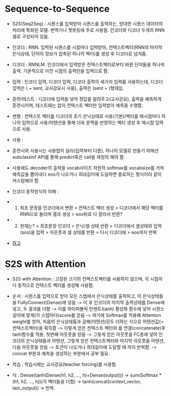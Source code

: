 # Sequence-to-Sequence
- S2S(Seq2Seq) : 시퀀스를 입력받아 시퀀스를 출력하는, 방대한 시퀀스 데이터의 처리에 특화된 모델. 번역기나 챗봇등에 주로 사용됨. 인코더와 디코더 두개의 RNN셀로 구성되어 있음. 

- 인코더 : RNN. 입력된 시퀀스를 시점마다 입력받아, 컨텍스트벡터(RNN의 마지막 은닉상태, 단어의 정보가 압축된 하나의 벡터)를 생성 후 디코더로 넘겨줌.
- 디코더 : RNNLM. 인코더에서 입력받은 컨텍스트벡터로부터 바뀐 단어들을 하나씩 출력. 기본적으로 이전 시점의 출력만을 입력으로 함.

- 입력 : 인코더 입력, 디코더 입력, 디코더 출력의 세가지 입력를 사용하는데, 디코더 입력은 (<sos> + sent, 교사강요시 사용), 출력은 (sent + <eos>)형태임. 
- 훈련/테스트 : 디코더에 입력을 넣어 정답을 알려주고(교사강요), 출력을 예측하게 훈련시키며, 테스트때는 <sos>없이 컨택스트 벡터만 입력받아 예측을 수행함.

- 변형 : 컨택스트 벡터를 디코더의 초기 은닉상태로 사용(기본)/벡터를 매시점마다 하나의 입력으로 사용/어텐션을 통해 더욱 문맥을 반영하는 벡터 생성 후 매시점 입력으로 사용.

- 사용 : 
- 훈련시와 사용시는 사용법이 달라(입력부터 다름), 하나의 모델로 만들기 위해선 subclassinf API를 통해 predict혹은 call을 재정의 해야 함.
- 사용에도 decoder의 출력을 vocab사이즈 차원의 softmax를 vocabsize를 거쳐 예측값을 뽑아내다 eos가 나오거나 최대길이에 도달하면 종료하는 형식이라 같이 커스텀해야 함.
- 인코더 동작방식의 이해 : 
- 1. 최초 문장을 인코더에서 변환 > 컨텍스트 벡터 생성 > 디코더에서 해당 벡터를 RNN으로 돌리며 결과 생성 > eos뒤로 다 잘라서 반환?
- 2. 현재는? > 최초문장 인코더 > 은닉/셀 상태 반환 > 디코더에서 셀상태와 입력(sos)을 입력 > 아웃풋과 셀 상태를 반환 > 다시 디코더에 > eos까지 반복
            
- [참고](https://wikidocs.net/24996)

# S2S with Attention
- S2S with Attention : 고정된 크기의 컨텍스트벡터를 사용하지 않으며, 각 시점마다 동적으로 컨텍스트 벡터를 생성해 사용함.

- 순서 : 시퀀스를 입력으로 받아 모든 스텝에서 은닉상태를 출력하고, 이 은닉상태들을 FullyConnect(Dense)에 넣음 ->
  이 후 인코더의 마지막 출력상태를 Dense에 넣고, 두 결과를 더함 ->
  이를 하이퍼볼릭 탄젠트(tanh) 활성화 함수에 넣어 시퀀스 길이에 맞게(각 스텝마다)score를 얻음 ->
  여기에 Softmax를 적용해 Attention weight를 얻어, 처음의 은닉상태들과 곱해(어텐션)모두 더하는 식으로 어텐션값(=컨텍스트벡터)을 획득함 ->
  이렇게 얻은 컨텍스트 벡터와 <start>를 연결(concatenate)후 tanh함수를 적용, 첫번째 아웃풋을 얻음 ->
  그렇게 얻은 아웃풋을 FC층에 넣어 인코더의 은닉상태들과 어텐션, 그렇게 얻은 컨텍스트벡터와 마지막 아웃풋을 어텐션, 다음 아웃풋을 얻음 ->
  <eos>토큰이 나오거나 최대길이에 도달할 때 까지 반복함. -> concat 부분과 예측을 생성하는 부분에서 공부 필요.
- 학습 : 학습시에는 교사강요(teacher forcing)를 사용함.

- 식 : Dense(tanh(Dense(h1, h2, ..., h)+Dense(output))) -> sum(Softmax * (h1, h2, ..., h))(각 벡터들을 더함) 
  -> tanh(concat(context_vector, last_output)) -> 반복.
